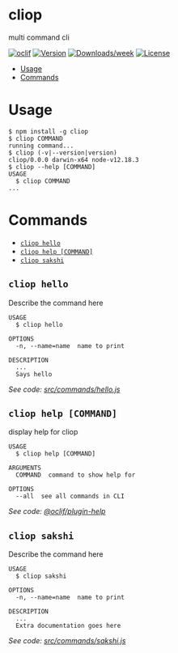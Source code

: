 cliop
=====

multi command cli

[![oclif](https://img.shields.io/badge/cli-oclif-brightgreen.svg)](https://oclif.io)
[![Version](https://img.shields.io/npm/v/cliop.svg)](https://npmjs.org/package/cliop)
[![Downloads/week](https://img.shields.io/npm/dw/cliop.svg)](https://npmjs.org/package/cliop)
[![License](https://img.shields.io/npm/l/cliop.svg)](https://github.com/sakshi-choudhary/oclif-cli/blob/master/package.json)

<!-- toc -->
* [Usage](#usage)
* [Commands](#commands)
<!-- tocstop -->
# Usage
<!-- usage -->
```sh-session
$ npm install -g cliop
$ cliop COMMAND
running command...
$ cliop (-v|--version|version)
cliop/0.0.0 darwin-x64 node-v12.18.3
$ cliop --help [COMMAND]
USAGE
  $ cliop COMMAND
...
```
<!-- usagestop -->
# Commands
<!-- commands -->
* [`cliop hello`](#cliop-hello)
* [`cliop help [COMMAND]`](#cliop-help-command)
* [`cliop sakshi`](#cliop-sakshi)

## `cliop hello`

Describe the command here

```
USAGE
  $ cliop hello

OPTIONS
  -n, --name=name  name to print

DESCRIPTION
  ...
  Says hello
```

_See code: [src/commands/hello.js](https://github.com/sakshi-choudhary/oclif-cli/blob/v0.0.0/src/commands/hello.js)_

## `cliop help [COMMAND]`

display help for cliop

```
USAGE
  $ cliop help [COMMAND]

ARGUMENTS
  COMMAND  command to show help for

OPTIONS
  --all  see all commands in CLI
```

_See code: [@oclif/plugin-help](https://github.com/oclif/plugin-help/blob/v3.2.2/src/commands/help.ts)_

## `cliop sakshi`

Describe the command here

```
USAGE
  $ cliop sakshi

OPTIONS
  -n, --name=name  name to print

DESCRIPTION
  ...
  Extra documentation goes here
```

_See code: [src/commands/sakshi.js](https://github.com/sakshi-choudhary/oclif-cli/blob/v0.0.0/src/commands/sakshi.js)_
<!-- commandsstop -->
